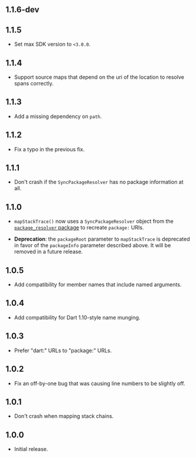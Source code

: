 ## 1.1.6-dev

## 1.1.5

* Set max SDK version to `<3.0.0`.

## 1.1.4

* Support source maps that depend on the uri of the location to resolve spans
  correctly.

## 1.1.3

* Add a missing dependency on `path`.

## 1.1.2

* Fix a typo in the previous fix.

## 1.1.1

* Don't crash if the `SyncPackageResolver` has no package information at all.

## 1.1.0

* `mapStackTrace()` now uses a `SyncPackageResolver` object from the
  [`package_resolver` package][package_resolver] to recreate `package:` URIs.

* **Deprecation**: the `packageRoot` parameter to `mapStackTrace` is deprecated
  in favor of the `packageInfo` parameter described above. It will be removed in
  a future release.

[package_resolver]: https://pub.dartlang.org/packages/package_resolver

## 1.0.5

* Add compatibility for member names that include named arguments.

## 1.0.4

* Add compatibility for Dart 1.10-style name munging.

## 1.0.3

* Prefer "dart:" URLs to "package:" URLs.

## 1.0.2

* Fix an off-by-one bug that was causing line numbers to be slightly off.

## 1.0.1

* Don't crash when mapping stack chains.

## 1.0.0

* Initial release.
